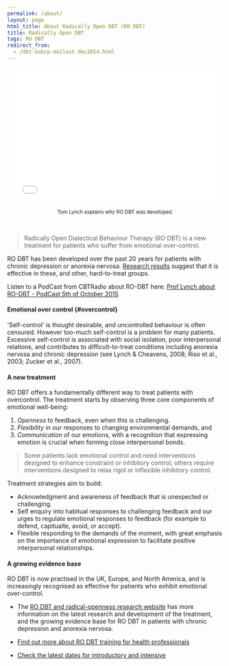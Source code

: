 ```yaml
---
permalink: /about/
layout: page
html_title: About Radically Open DBT (RO DBT)
title: Radically Open DBT
tags: RO DBT
redirect_from:
  - /dbt-babcp-mailout-dec2014.html
---
```




<center>

<iframe width="480" height="315" src="//www.youtube.com/embed/SXmt1onyVM4" frameborder="0" allowfullscreen></iframe>

<br>

<small>Tom Lynch explains why RO DBT was developed.</small>

</center>

<br>

> Radically Open Dialectical Behaviour Therapy (RO DBT) is a new treatment for patients who suffer from emotional over-control.

RO DBT has been developed over the past 20 years for patients with chronic depression or anorexia nervosa. [Research results](http://www.southampton.ac.uk/psychology/research/projects/radically_open_dialectical_behaviour_therapy.page) suggest that it is effective in these, and other, hard-to-treat groups.

Listen to a PodCast from CBTRadio about RO-DBT here: [Prof Lynch about RO-DBT - PodCast 5th of October 2015](http://cbtradio.libsyn.com/radically-open-dialectial-behavior-therapy-ro-dbt)


#### Emotional over control {#overcontrol}

'Self-control' is thought desirable, and uncontrolled behaviour is often censured. However too-much self-control is a problem for many patients. Excessive self-control is associated with social isolation, poor interpersonal relations, and contributes to difficult-to-treat conditions including anorexia nervosa and chronic depression (see Lynch & Cheavens, 2008; Riso et al., 2003; Zucker et al., 2007).


#### A new treatment

RO DBT offers a fundamentally different way to treat patients with overcontrol.
The treatment starts by observing three core components of emotional well-being:

1. *Openness* to feedback, even when this is challenging.
2. *Flexibility* in our responses to changing environmental demands, and
3. *Communication* of our emotions, with a recognition that expressing emotion is crucial when forming close interpersonal bonds.

> Some patients lack emotional control and need interventions designed to enhance constraint or inhibitory control; others require interventions designed to relax rigid or inflexible inhibitory control.

Treatment strategies aim to build:

- Acknowledgment and awareness of feedback that is unexpected or challenging.
- Self enquiry into habitual responses to challenging feedback and our urges to regulate emotional responses to feedback (for example to defend, capitualte, avoid, or accept).
- Flexible responding to the demands of the moment, with great emphasis on the importance of emotional expression to facilitate positive interpersonal relationships.



#### A growing evidence base

RO DBT is now practised in the UK, Europe, and North America, and is increasingly recognised as effective for patients who exhibit emotional over-control.

- The [RO DBT and radical-openness research website](http://www.southampton.ac.uk/psychology/research/projects/radically_open_dialectical_behaviour_therapy.page) has more information on the latest research and development of the treatment, and the growing evidence base for RO DBT in patients with chronic depression and anorexia nervosa.

- [Find out more about RO DBT training for health professionals](/professionals/)

- [Check the latest dates for introductory and intensive](/training/)








